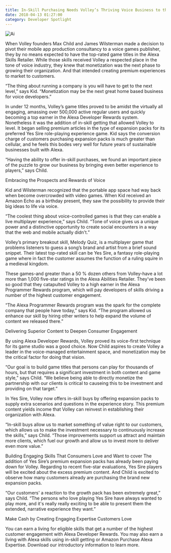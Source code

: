 ```yaml
---
title: In-Skill Purchasing Needs Volley’s Thriving Voice Business to the Next Level
date: 2018-04-13 01:27:00
category: Developer Spotlight
---
```


![Ai](https://www.leeloo-dev.com/content/images/7.jpg)

When Volley founders Max Child and James Wilsterman made a decision to pivot their mobile app production consultancy to a voice games publisher, they by no means expected to have the top-rated game titles in the Alexa Skills Retailer. While those skills received Volley a respected place in the tone of voice industry, they knew that monetization was the next phase to growing their organization. And that intended creating premium experiences to market to customers.

“The thing about running a company is you will have to get to the next level,” says Kid. “Monetization may be the next great home based business for voice developers.”

In under 12 months, Volley’s game titles proved to be amidst the virtually all engaging, amassing over 500,000 active regular users and quickly becoming a top earner in the Alexa Developer Rewards system. Nonetheless it was the addition of in-skill getting that allowed Volley to level. It began selling premium articles in the type of expansion packs for its preferred Yes Sire role-playing experience game. Kid says the conversion charge of customers purchasing expansion packs is much greater than cellular, and he feels this bodes very well for future years of sustainable businesses built with Alexa.

“Having the ability to offer in-skill purchases, we found an important piece of the puzzle to grow our business by bringing even better experience to players,” says Child.

Embracing the Prospects and Rewards of Voice

Kid and Wilsterman recognized that the portable app space had way back when become overcrowded with video games. When Kid received an Amazon Echo as a birthday present, they saw the possibility to provide their big ideas to life via voice.

“The coolest thing about voice-controlled games is that they can enable a live multiplayer experience,” says Child. “Tone of voice gives us a unique power and a distinctive opportunity to create social encounters in a way that the web and mobile actually didn't.”

Volley’s primary breakout skill, Melody Quiz, is a multiplayer game that problems listeners to guess a song’s brand and artist from a brief sound snippet. Their latest top-rated skill can be Yes Sire, a fantasy role-playing game where in fact the customer assumes the function of a ruling squire in a medieval kingdom.

These games-and greater than a 50 % dozen others from Volley-have a lot more than 1,000 five-star ratings in the Alexa Abilities Retailer. They’ve been so good that they catapulted Volley to a high earner in the Alexa Programmer Rewards program, which will pay developers of skills driving a number of the highest customer engagement.

“The Alexa Programmer Rewards program was the spark for the complete company that people have today,” says Kid. “The program allowed us enhance our skill by hiring other writers to help expand the volume of content we released there.”

Delivering Superior Content to Deepen Consumer Engagement

By using Alexa Developer Rewards, Volley proved its voice-first technique for its game studio was a good choice. Now Child aspires to create Volley a leader in the voice-managed entertainment space, and monetization may be the critical factor for doing that vision.

“Our goal is to build game titles that persons can play for thousands of hours, but that requires a significant investment in both content and game style,” says Child. “We believe being able to directly monetize the partnership with our clients is critical to causeing this to be investment and providing on that target.”

In Yes Sire, Volley now offers in-skill buys by offering expansion packs to supply extra scenarios and questions in the experience story. This premium content yields income that Volley can reinvest in establishing their organization with Alexa.

“In-skill buys allow us to market something of value right to our customers, which allows us to make the investment necessary to continuously increase the skills,” says Child. “Those improvements support us attract and maintain more clients, which fuel our growth and allow us to invest more to deliver even more value.”

Building Engaging Skills That Consumers Love and Want to cover
The addition of Yes Sire’s premium expansion packs has already been paying down for Volley. Regarding to recent five-star evaluations, Yes Sire players will be excited about the excess premium content. And Child is excited to observe how many customers already are purchasing the brand new expansion packs.

“Our customers' a reaction to the growth pack has been extremely great,” says Child. “The persons who love playing Yes Sire have always wanted to play more, and it's really really exciting to be able to present them the extended, narrative experience they want.”

Make Cash by Creating Engaging Expertise Customers Love

You can earn a living for eligible skills that get a number of the highest customer engagement with Alexa Developer Rewards. You may also earn a living with Alexa skills using in-skill getting or Amazon Purchase Alexa Expertise. Download our introductory information to learn more.
